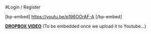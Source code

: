 #Login / Register

[bp-embed] https://youtu.be/p196OOrAF-A [/bp-embed]

[**DROPBOX VIDEO**](https://www.dropbox.com/s/mw1wsoggrbse65a/buddyboss-theme-options-login-register.mp4?raw=1)
(To be embedded once we upload it to Youtube...)